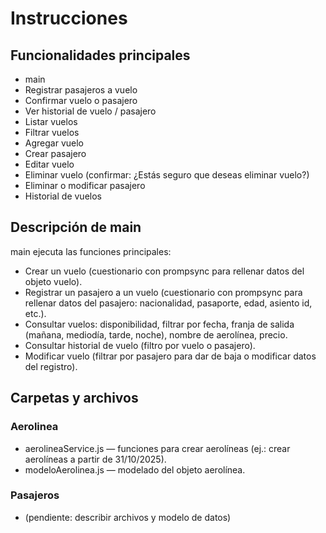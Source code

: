 # Instrucciones

## Funcionalidades principales
- main
- Registrar pasajeros a vuelo
- Confirmar vuelo o pasajero
- Ver historial de vuelo / pasajero
- Listar vuelos
- Filtrar vuelos
- Agregar vuelo
- Crear pasajero
- Editar vuelo
- Eliminar vuelo (confirmar: ¿Estás seguro que deseas eliminar vuelo?)
- Eliminar o modificar pasajero
- Historial de vuelos

## Descripción de main
main ejecuta las funciones principales:
- Crear un vuelo (cuestionario con prompsync para rellenar datos del objeto vuelo).
- Registrar un pasajero a un vuelo (cuestionario con prompsync para rellenar datos del pasajero: nacionalidad, pasaporte, edad, asiento id, etc.).
- Consultar vuelos: disponibilidad, filtrar por fecha, franja de salida (mañana, mediodía, tarde, noche), nombre de aerolínea, precio.
- Consultar historial de vuelo (filtro por vuelo o pasajero).
- Modificar vuelo (filtrar por pasajero para dar de baja o modificar datos del registro).

## Carpetas y archivos

### Aerolinea
- aerolineaService.js — funciones para crear aerolíneas (ej.: crear aerolíneas a partir de 31/10/2025).
- modeloAerolinea.js — modelado del objeto aerolínea.

### Pasajeros
- (pendiente: describir archivos y modelo de datos)
